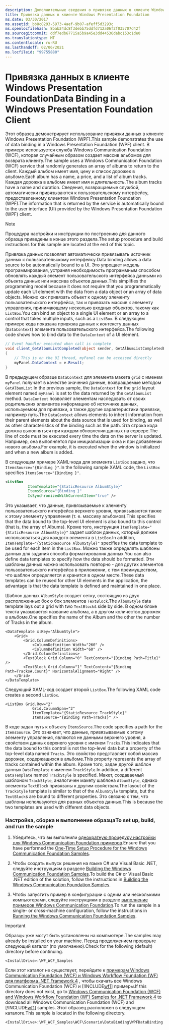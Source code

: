 ```yaml
---
description: Дополнительные сведения о привязке данных в клиенте Windows Presentation Foundation
title: Привязка данных в клиенте Windows Presentation Foundation
ms.date: 03/30/2017
ms.assetid: bb8c8293-5973-4aef-9b07-afeff5d3293c
ms.openlocfilehash: 8bab24dc8f3debb75ddfd712a06f2f035707d42f
ms.sourcegitcommit: ddf7edb67715a5b9a45e3dd44536dabc153c1de0
ms.translationtype: MT
ms.contentlocale: ru-RU
ms.lasthandoff: 02/06/2021
ms.locfileid: "99755880"
---
```

# <a name="data-binding-in-a-windows-presentation-foundation-client"></a><span data-ttu-id="99639-103">Привязка данных в клиенте Windows Presentation Foundation</span><span class="sxs-lookup"><span data-stu-id="99639-103">Data Binding in a Windows Presentation Foundation Client</span></span>

<span data-ttu-id="99639-104">Этот образец демонстрирует использование привязки данных в клиенте Windows Presentation Foundation (WPF).</span><span class="sxs-lookup"><span data-stu-id="99639-104">This sample demonstrates the use of data binding in a Windows Presentation Foundation (WPF) client.</span></span> <span data-ttu-id="99639-105">В примере используется служба Windows Communication Foundation (WCF), которая случайным образом создает массив альбомов для возврата клиенту.</span><span class="sxs-lookup"><span data-stu-id="99639-105">The sample uses a Windows Communication Foundation (WCF) service that randomly generates an array of albums to return to the client.</span></span> <span data-ttu-id="99639-106">Каждый альбом имеет имя, цену и список дорожек в альбоме.</span><span class="sxs-lookup"><span data-stu-id="99639-106">Each album has a name, a price, and a list of album tracks.</span></span> <span data-ttu-id="99639-107">Каждая дорожка в альбоме имеет имя и длительность.</span><span class="sxs-lookup"><span data-stu-id="99639-107">The album tracks have a name and duration.</span></span> <span data-ttu-id="99639-108">Сведения, возвращаемые службой, автоматически привязываются к пользовательскому интерфейсу, предоставленному клиентом Windows Presentation Foundation (WPF).</span><span class="sxs-lookup"><span data-stu-id="99639-108">The information that is returned by the service is automatically bound to the user interface (UI) provided by the Windows Presentation Foundation (WPF) client.</span></span>  
  
> [!NOTE]
> <span data-ttu-id="99639-109">Процедура настройки и инструкции по построению для данного образца приведены в конце этого раздела.</span><span class="sxs-lookup"><span data-stu-id="99639-109">The setup procedure and build instructions for this sample are located at the end of this topic.</span></span>  
  
 <span data-ttu-id="99639-110">Привязка данных позволяет автоматически привязывать источник данных к пользовательскому интерфейсу.</span><span class="sxs-lookup"><span data-stu-id="99639-110">Data binding allows a data source to be automatically bound to a UI.</span></span> <span data-ttu-id="99639-111">Это упрощает модель программирования, устраняя необходимость программным способом обновлять каждый элемент пользовательского интерфейса данными из объекта данных или массива объектов данных.</span><span class="sxs-lookup"><span data-stu-id="99639-111">This simplifies the programming model because it does not require that you programmatically update each UI element with the data from a data object or an array of data objects.</span></span> <span data-ttu-id="99639-112">Можно как привязать объект к одному элементу пользовательского интерфейса, так и привязать массив к элементу управления, принимающему несколько входных объектов, такому как `ListBox`.</span><span class="sxs-lookup"><span data-stu-id="99639-112">You can bind an object to a single UI element or an array to a control that takes multiple inputs, such as a `ListBox`.</span></span> <span data-ttu-id="99639-113">В следующем примере кода показана привязка данных к контексту данных (`DataContext`) элемента пользовательского интерфейса.</span><span class="sxs-lookup"><span data-stu-id="99639-113">The following code shows how to bind data to the `DataContext` of a UI element.</span></span>  
  
```csharp  
// Event handler executed when call is complete  
void client_GetAlbumListCompleted(object sender, GetAlbumListCompletedEventArgs e)  
{  
    // This is on the UI thread, myPanel can be accessed directly  
    myPanel.DataContext = e.Result;
}  
```  
  
 <span data-ttu-id="99639-114">В предыдущем образце `DataContext` для элемента макета `grid` с именем `myPanel` получает в качестве значения данные, возвращаемые методом `GetAlbumList`.</span><span class="sxs-lookup"><span data-stu-id="99639-114">In the previous sample, the `DataContext` for the `grid` layout element named `myPanel` is set to the data returned by the `GetAlbumList` method.</span></span> <span data-ttu-id="99639-115">`DataContext` позволяет элементам наследовать от своих родительских элементов информацию об источнике данных, используемом для привязки, а также другие характеристики привязки, например путь.</span><span class="sxs-lookup"><span data-stu-id="99639-115">The `DataContext` allows elements to inherit information from their parent elements about the data source that is used for binding, as well as other characteristics of the binding such as the path.</span></span> <span data-ttu-id="99639-116">Эта строка кода должна выполняться при каждом обновлении данных на сервере.</span><span class="sxs-lookup"><span data-stu-id="99639-116">The line of code must be executed every time the data on the server is updated.</span></span> <span data-ttu-id="99639-117">Например, она выполняется при инициализации окна и при добавлении нового альбома.</span><span class="sxs-lookup"><span data-stu-id="99639-117">For example, it is executed when the window is initialized and when a new album is added.</span></span>  
  
 <span data-ttu-id="99639-118">В следующем примере XAML-кода для элемента `ListBox` задано, что `ItemsSource="{Binding }"`.</span><span class="sxs-lookup"><span data-stu-id="99639-118">In the following sample XAML code, the `ListBox` specifies `ItemsSource="{Binding }"`.</span></span>  
  
```xml  
<ListBox
          ItemTemplate="{StaticResource AlbumStyle}"  
          ItemsSource="{Binding }"
          IsSynchronizedWithCurrentItem="true" />  
```  
  
 <span data-ttu-id="99639-119">Это указывает, что данные, привязываемые к элементу пользовательского интерфейса верхнего уровня, привязываются также к этому элементу управления (т. е. массиву альбомов).</span><span class="sxs-lookup"><span data-stu-id="99639-119">This specifies that the data bound to the top-level UI element is also bound to this control (that is, the array of Albums).</span></span> <span data-ttu-id="99639-120">Кроме того, инструкция `ItemTemplate="{StaticResource AlbumStyle}"` задает шаблон данных, который должен использоваться для каждого элемента в `ListBox`.</span><span class="sxs-lookup"><span data-stu-id="99639-120">In addition, `ItemTemplate="{StaticResource AlbumStyle}"` specifies the data template to be used for each item in the `ListBox`.</span></span> <span data-ttu-id="99639-121">Можно также определять шаблоны данных для задания способа форматирования данных.</span><span class="sxs-lookup"><span data-stu-id="99639-121">You can also define data templates to specify how the data should be formatted.</span></span> <span data-ttu-id="99639-122">Эти шаблоны данных можно использовать повторно - для других элементов пользовательского интерфейса в приложении, с тем преимуществом, что шаблон определяется и хранится в одном месте.</span><span class="sxs-lookup"><span data-stu-id="99639-122">These data templates can be reused for other UI elements in the application, the advantage is that the data template is defined and maintained in one place.</span></span>  
  
 <span data-ttu-id="99639-123">Шаблон данных `AlbumStyle` создает сетку, состоящую из двух расположенных бок о бок элементов `TextBlock`.</span><span class="sxs-lookup"><span data-stu-id="99639-123">The `AlbumStyle` data template lays out a grid with two `TextBlock`s side by side.</span></span> <span data-ttu-id="99639-124">В одном блоке текста указывается название альбома, а в другом количество дорожек в альбоме.</span><span class="sxs-lookup"><span data-stu-id="99639-124">One specifies the name of the Album and the other the number of Tracks in the album.</span></span>  
  
```xaml  
<DataTemplate x:Key="AlbumStyle">  
    <Grid>  
        <Grid.ColumnDefinitions>  
            <ColumnDefinition Width="260" />  
            <ColumnDefinition Width="60" />  
        </Grid.ColumnDefinitions>  
        <TextBlock Grid.Column="0" TextContent="{Binding Path=Title}" />  
        <TextBlock Grid.Column="1" TextContent="{Binding Path=Tracks#.Count}" HorizontalAlignment="Right" />  
    </Grid>  
</DataTemplate>  
```  
  
 <span data-ttu-id="99639-125">Следующий XAML-код создает второй `ListBox`.</span><span class="sxs-lookup"><span data-stu-id="99639-125">The following XAML code creates a second `ListBox`.</span></span>  
  
```xaml  
<ListBox Grid.Row="2"
            Grid.ColumnSpan="2"
            ItemTemplate="{StaticResource TrackStyle}"  
            ItemsSource="{Binding Path=Tracks}" />  
```  
  
 <span data-ttu-id="99639-126">В коде задан путь к объекту `ItemsSource`.</span><span class="sxs-lookup"><span data-stu-id="99639-126">The code specifies a path for the `ItemsSource`.</span></span> <span data-ttu-id="99639-127">Это означает, что данные, привязываемые к этому элементу управления, являются не данными верхнего уровня, а свойством данных верхнего уровня с именем `Tracks`.</span><span class="sxs-lookup"><span data-stu-id="99639-127">This indicates that the data bound to this control is not the top-level data but a property of the top-level data named `Tracks`.</span></span> <span data-ttu-id="99639-128">Это свойство представляет собой массив дорожек, содержащихся в альбоме.</span><span class="sxs-lookup"><span data-stu-id="99639-128">This property represents the array of tracks contained within the album.</span></span> <span data-ttu-id="99639-129">Кроме того, задан другой шаблон данных `DataTemplate` с именем `TrackStyle`.</span><span class="sxs-lookup"><span data-stu-id="99639-129">In addition, a different `DataTemplate` named `TrackStyle` is specified.</span></span> <span data-ttu-id="99639-130">Макет, создаваемый шаблоном `TrackStyle`, аналогичен макету шаблона `AlbumStyle`, однако элементы `TextBlock` привязаны к другим свойствам.</span><span class="sxs-lookup"><span data-stu-id="99639-130">The layout of the `TrackStyle` template is similar to that of the `AlbumStyle` template, but the `TextBlock`s are bound to different properties.</span></span> <span data-ttu-id="99639-131">Это связано с тем, что шаблоны используются для разных объектов данных.</span><span class="sxs-lookup"><span data-stu-id="99639-131">This is because the two templates are used with different data objects.</span></span>  
  
### <a name="to-set-up-build-and-run-the-sample"></a><span data-ttu-id="99639-132">Настройка, сборка и выполнение образца</span><span class="sxs-lookup"><span data-stu-id="99639-132">To set up, build, and run the sample</span></span>  
  
1. <span data-ttu-id="99639-133">Убедитесь, что вы выполнили [однократную процедуру настройки для Windows Communication Foundation примеров](one-time-setup-procedure-for-the-wcf-samples.md).</span><span class="sxs-lookup"><span data-stu-id="99639-133">Ensure that you have performed the [One-Time Setup Procedure for the Windows Communication Foundation Samples](one-time-setup-procedure-for-the-wcf-samples.md).</span></span>  
  
2. <span data-ttu-id="99639-134">Чтобы создать выпуск решения на языке C# или Visual Basic .NET, следуйте инструкциям в разделе [Building the Windows Communication Foundation Samples](building-the-samples.md).</span><span class="sxs-lookup"><span data-stu-id="99639-134">To build the C# or Visual Basic .NET edition of the solution, follow the instructions in [Building the Windows Communication Foundation Samples](building-the-samples.md).</span></span>  
  
3. <span data-ttu-id="99639-135">Чтобы запустить пример в конфигурации с одним или несколькими компьютерами, следуйте инструкциям в разделе [выполнение примеров Windows Communication Foundation](running-the-samples.md).</span><span class="sxs-lookup"><span data-stu-id="99639-135">To run the sample in a single- or cross-machine configuration, follow the instructions in [Running the Windows Communication Foundation Samples](running-the-samples.md).</span></span>  
  
> [!IMPORTANT]
> <span data-ttu-id="99639-136">Образцы уже могут быть установлены на компьютере.</span><span class="sxs-lookup"><span data-stu-id="99639-136">The samples may already be installed on your machine.</span></span> <span data-ttu-id="99639-137">Перед продолжением проверьте следующий каталог (по умолчанию).</span><span class="sxs-lookup"><span data-stu-id="99639-137">Check for the following (default) directory before continuing.</span></span>  
>
> `<InstallDrive>:\WF_WCF_Samples`  
>
> <span data-ttu-id="99639-138">Если этот каталог не существует, перейдите к [примерам Windows Communication Foundation (WCF) и Windows Workflow Foundation (WF) для платформа .NET Framework 4](https://www.microsoft.com/download/details.aspx?id=21459) , чтобы скачать все Windows Communication Foundation (WCF) и [!INCLUDE[wf1](../../../../includes/wf1-md.md)] примеры.</span><span class="sxs-lookup"><span data-stu-id="99639-138">If this directory does not exist, go to [Windows Communication Foundation (WCF) and Windows Workflow Foundation (WF) Samples for .NET Framework 4](https://www.microsoft.com/download/details.aspx?id=21459) to download all Windows Communication Foundation (WCF) and [!INCLUDE[wf1](../../../../includes/wf1-md.md)] samples.</span></span> <span data-ttu-id="99639-139">Этот образец расположен в следующем каталоге.</span><span class="sxs-lookup"><span data-stu-id="99639-139">This sample is located in the following directory.</span></span>  
>
> `<InstallDrive>:\WF_WCF_Samples\WCF\Scenario\DataBinding\WPFDataBinding`  
